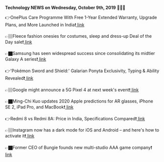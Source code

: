 <b>Technology NEWS on Wednesday, October 9th, 2019</b> 📡📡📡 

👉OnePlus Care Programme With Free 1-Year Extended Warranty, Upgrade Plans, and More Launched in India❗️<a href='https://www.google.com/url?rct=j&sa=t&url=https://gadgets.ndtv.com/mobiles/news/oneplus-care-after-sales-programme-battery-replacement-trade-in-india-launch-2114259&ct=ga&cd=CAIyGmVjZmViYzNiZjFkNzQyNDM6Y29tOmVuOlVT&usg=AFQjCNFdxCyynbZePSltm13yOYDfLoLugA'> link</a>

👉🏽Fleece fashion onesies for costumes, sleep and dress-up Deal of the Day sale❗️<a href='https://www.google.com/url?rct=j&sa=t&url=https://www.wral.com/fleece-fashion-onesies-for-costumes-sleep-and-dress-up-deal-of-the-day-sale/18686887/&ct=ga&cd=CAIyGmVjZmViYzNiZjFkNzQyNDM6Y29tOmVuOlVT&usg=AFQjCNGlpH8n-tRvx81hv1HReL3sTVMpzw'> link</a>

👉🏿Samsung has seen widespread success since consolidating its midtier Galaxy A series❗️<a href='https://www.google.com/url?rct=j&sa=t&url=https://www.businessinsider.com/samsung-put-faith-in-midtier-galaxy-a-to-drive-sales-2019-10&ct=ga&cd=CAIyGmVjZmViYzNiZjFkNzQyNDM6Y29tOmVuOlVT&usg=AFQjCNHDO7t2Akp1MoU8lYVME8kQxp7C0g'> link</a>

👉'Pokémon Sword and Shield:' Galarian Ponyta Exclusivity, Typing & Ability Revealed❗️<a href='https://www.google.com/url?rct=j&sa=t&url=https://www.newsweek.com/pokemon-sword-shield-galarian-ponyta-ability-typing-version-exclusive-1464100&ct=ga&cd=CAIyGmVjZmViYzNiZjFkNzQyNDM6Y29tOmVuOlVT&usg=AFQjCNHM_LlETVhe-ubQCJDJOZRalf4RRQ'> link</a>

👉🏽Google might announce a 5G Pixel 4 at next week's event❗️<a href='https://www.google.com/url?rct=j&sa=t&url=https://www.theverge.com/2019/10/9/20906150/google-pixel-4-5g-version-rumor-test-production&ct=ga&cd=CAIyGmVjZmViYzNiZjFkNzQyNDM6Y29tOmVuOlVT&usg=AFQjCNEcwO8RnMdub4S1HwO-JLFotbc6_Q'> link</a>

👉🏿Ming-Chi Kuo updates 2020 Apple predictions for AR glasses, iPhone SE 2, iPad Pro, and MacBook❗️<a href='https://www.google.com/url?rct=j&sa=t&url=https://www.theverge.com/2019/10/9/20906113/apple-2020-predictions-release-ar-augmented-reality-glasses-ipad-pro-macbook-pro-iphone-se-2&ct=ga&cd=CAIyGmVjZmViYzNiZjFkNzQyNDM6Y29tOmVuOlVT&usg=AFQjCNGvydPhusFL85ZMY_T4JbZrNpNshg'> link</a>

👉Redmi 8 vs Redmi 8A: Price in India, Specifications Compared❗️<a href='https://www.google.com/url?rct=j&sa=t&url=https://gadgets.ndtv.com/mobiles/features/redmi-8-vs-redmi-8a-price-in-india-specifications-comparison-2114238&ct=ga&cd=CAIyGmVjZmViYzNiZjFkNzQyNDM6Y29tOmVuOlVT&usg=AFQjCNEJI5qScmgPbvhESrcfQS33KO1DvQ'> link</a>

👉🏽Instagram now has a dark mode for iOS and Android – and here's how to activate it❗️<a href='https://www.google.com/url?rct=j&sa=t&url=https://www.techradar.com/in/news/instagram-now-has-a-dark-mode-for-ios-and-android-and-heres-how-to-activate-it&ct=ga&cd=CAIyGmVjZmViYzNiZjFkNzQyNDM6Y29tOmVuOlVT&usg=AFQjCNFAP4xMsZPA-vS05uXZedihdFRTXw'> link</a>

👉🏿Former CEO of Bungie founds new multi-studio AAA game company❗️<a href='https://www.google.com/url?rct=j&sa=t&url=https://www.gamasutra.com/view/news/351850/Former_CEO_of_Bungie_founds_new_multistudio_AAA_game_company.php&ct=ga&cd=CAIyGmVjZmViYzNiZjFkNzQyNDM6Y29tOmVuOlVT&usg=AFQjCNF3XE3PTsPVoGrZsw239tGSQ4_rRg'> link</a>

